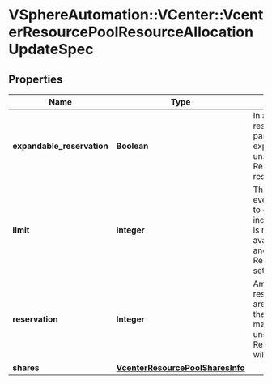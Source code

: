 # VSphereAutomation::VCenter::VcenterResourcePoolResourceAllocationUpdateSpec

## Properties
Name | Type | Description | Notes
------------ | ------------- | ------------- | -------------
**expandable_reservation** | **Boolean** | In a resource pool with an expandable reservation, the reservation can grow beyond the specified value, if the parent resource pool has unreserved resources. A non-expandable reservation is called a fixed reservation. If unset or empty, ResourcePool.ResourceAllocationUpdateSpec.expandable-reservation will be set to true. | [optional] 
**limit** | **Integer** | The utilization of a resource pool will not exceed this limit, even if there are available resources. This is typically used to ensure a consistent performance of resource pools independent of available resources. If set to -1, then there is no fixed limit on resource usage (only bounded by available resources and shares). Units are MB for memory, and MHz for CPU. If unset or empty, ResourcePool.ResourceAllocationUpdateSpec.limit will be set to -1. | [optional] 
**reservation** | **Integer** | Amount of resource that is guaranteed available to a resource pool. Reserved resources are not wasted if they are not used. If the utilization is less than the reservation, the resources can be utilized by other running virtual machines. Units are MB fo memory, and MHz for CPU. If unset or empty, ResourcePool.ResourceAllocationUpdateSpec.reservation will be set to 0. | [optional] 
**shares** | [**VcenterResourcePoolSharesInfo**](VcenterResourcePoolSharesInfo.md) |  | [optional] 



